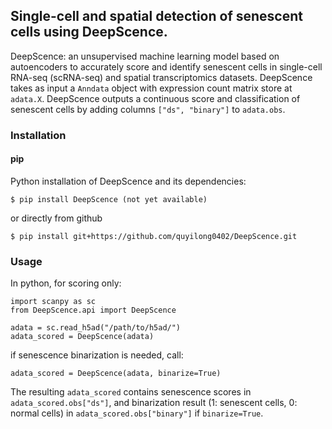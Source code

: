## Single-cell and spatial detection of senescent cells using DeepScence.

DeepScence: an unsupervised machine learning model based on autoencoders to accurately score and identify senescent cells in single-cell RNA-seq (scRNA-seq) and spatial transcriptomics datasets. DeepScence takes as input a `Anndata` object with expression count matrix store at `adata.X`. DeepScence outputs a continuous score and classification of senescent cells by adding columns `["ds", "binary"]` to `adata.obs`. 

### Installation

#### pip

Python installation of DeepScence and its dependencies:

```
$ pip install DeepScence (not yet available)
```

or directly from github
```
$ pip install git+https://github.com/quyilong0402/DeepScence.git
```

### Usage

In python, for scoring only:

```
import scanpy as sc
from DeepScence.api import DeepScence

adata = sc.read_h5ad("/path/to/h5ad/")
adata_scored = DeepScence(adata)
```

if senescence binarization is needed, call:

```
adata_scored = DeepScence(adata, binarize=True)
```

The resulting `adata_scored` contains senescence scores in `adata_scored.obs["ds"]`, and binarization result (1: senescent cells, 0: normal cells) in `adata_scored.obs["binary"]` if `binarize=True`. 